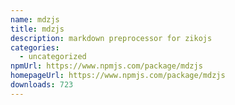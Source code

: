 ```yaml
---
name: mdzjs
title: mdzjs
description: markdown preprocessor for zikojs
categories:
  - uncategorized
npmUrl: https://www.npmjs.com/package/mdzjs
homepageUrl: https://www.npmjs.com/package/mdzjs
downloads: 723
---
```

